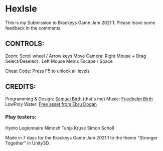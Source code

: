 # HexIsle

This is my Submission to Brackeys Game Jam 2021.1.
Please leave some feedback in the comments.

## CONTROLS:
Zoom: Scroll wheel / Arrow keys
Move Camera: Right Mouse + Drag
Select/Deselect : Left Mouse
Menu: Escape / Space

Cheat Code: Press F5 to unlock all levels

## CREDITS:
Programming & Design: [Samuel Birth](https://rakkoon.itch.io) (that's me)
Music: [Friedhelm Birth](https://github.com/FBirth/)
LowPoly Water: [Free asset from Ebru Dogan](https://assetstore.unity.com/packages/tools/particles-effects/lowpoly-water-107563)

### Play testers:
Hydro Legionnaire
Nimosh
Tanja Kruse
Simon Scholl

Made in 7 days for the Brackeys Game Jam 2021.1 to the theme "Stronger Together" in Unity3D.

